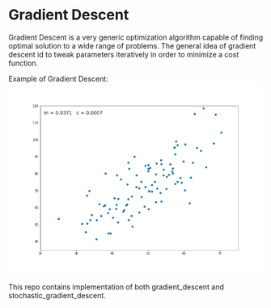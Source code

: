 # Gradient Descent

Gradient Descent is a very generic optimization algorithm capable of finding optimal solution to a wide range of problems. The general idea of gradient descent id to tweak parameters iteratively in order to minimize a cost function.

Example of Gradient Descent:
![Example](content/gradient_descent_gif.gif)

This repo contains implementation of both gradient_descent and stochastic_gradient_descent.